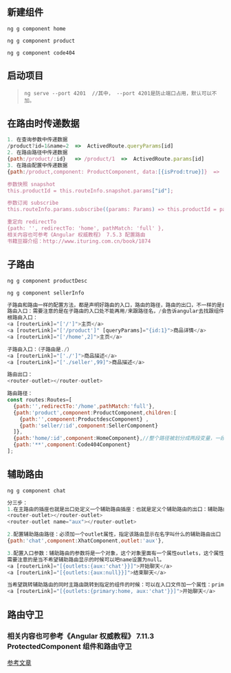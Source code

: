 ## 新建组件
`ng g component home`

`ng g component product`

`ng g component code404`

## 启动项目
>`ng serve --port 4201  //其中， --port 4201是防止端口占用，默认可以不加。`

## 在路由时传递数据
```javascript
1. 在查询参数中传递数据
/product?id=1&name=2  =>  ActivedRoute.queryParams[id]
2. 在路由路径中传递数据
{path:/product/:id}   => /product/1  =>  ActivedRoute.params[id]
3. 在路由配置中传递数据
{path:/product,component: ProductComponent, data:[{isProd:true}]}  =>  ActivedRoute.data[0][isProd]

参数快照 snapshot
this.productId = this.routeInfo.snapshot.params["id"];

参数订阅 subscribe
this.routeInfo.params.subscribe((params: Params) => this.productId = params["id"]);

重定向 redirectTo
{path: '', redirectTo: 'home', pathMatch: 'full' },
相关内容也可参考《Angular 权威教程》 7.5.3 配置路由
书籍豆瓣介绍：http://www.ituring.com.cn/book/1874
```

## 子路由
`ng g component productDesc`

`ng g component sellerInfo`
```javascript
子路由和路由一样的配置方法，都是声明好路由的入口，路由的路径，路由的出口，不一样的是自路由是嵌套在副路由里面的并且由children表明这是子路由且可以无限循环嵌套。
路由入口：需要注意的是在子路由的入口处不能再用/来跟路径名，/会告诉angular去找跟组件，就会找到跟组件对应的模块，子路由需要用./
根路由入口：
<a [routerLink]="['/']">主页</a>
<a [routerLink]="['/product']" [queryParams]="{id:1}">商品详情</a>
<a [routerLink]="['/home',2]">主页</a>

子路由入口：（子路由是./）
<a [routerLink]="['./']">商品描述</a>
<a [routerLink]="['./seller',99]">商品描述</a>

路由出口：
<router-outlet></router-outlet>

路由路径：
const routes:Routes=[
  {path:'',redirectTo:'/home',pathMatch:'full'},
  {path:'product',component:ProductComponent,children:[
    {path:'',component:ProductdescComponent} ,
    {path:'seller/:id',component:SellerComponent}
  ]},
  {path:'home/:id',component:HomeComponent},//整个路径被划分成两段变量，一段是路径，一段时参数
  {path:'**',component:Code404Component}
];
```
## 辅助路由
`ng g component chat`
```javascript
分三步：
1.在主路由的插座也就是出口处定义一个辅助路由插座：也就是定义个辅助路由的出口：辅助路由的出口定义和主路由一样，只是辅助路由比主路由多了一个name属性：用来指定辅助路由显示那几个组件
<router-outlet></router-outlet>
<router-outlet name="aux"></router-outlet>

2.配置辅助路由路径：必须加一个outlet属性，指定该路由显示在名字叫什么的辅助路由出口（插座）上；
{path:'chat',component:XhatComponent,outlet:'aux'},

3.配置入口参数：辅助路由的参数将是一个对象，这个对象里面有一个属性outlets，这个属性的值也是一个对象，该对象里面传一个name属性指定要显示的辅助路由的名字，值是该辅助路由需要显示的组件路径；比如下面：名字叫aux的辅助路由将显示路径为chat的组件
需要注意的是当不希望辅助路由显示的时候可以吧name设置为null。
<a [routerLink]="[{outlets:{aux:'chat'}}]">开始聊天</a>
<a [routerLink]="[{outlets:{aux:null}}]">结束聊天</a>

当希望跳转辅助路由的同时主路由跳转到指定的组件的时候：可以在入口文件加一个属性：primary,属性的值是需要跳转的主组件的路由路径例如下面点击聊天的同时不管目前在哪个组件下主路由都会跳转回home路径下的组件
<a [routerLink]="[{outlets:{primary:home, aux:'chat'}}]">开始聊天</a>
```
## 路由守卫
### 相关内容也可参考《Angular 权威教程》 7.11.3 ProtectedComponent 组件和路由守卫
[参考文章](http://blog.csdn.net/qq_34645412/article/details/74937396)